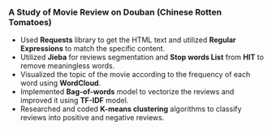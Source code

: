 ### **A Study of Movie Review on Douban (Chinese Rotten Tomatoes)**

- Used **Requests** library to get the HTML text and utilized **Regular Expressions** to match the specific content.
- Utilized **Jieba** for reviews segmentation and **Stop words List** from **HIT** to remove meaningless words.
- Visualized the topic of the movie according to the frequency of each word using **WordCloud**.
- Implemented **Bag-of-words** model to vectorize the reviews and improved it using **TF-IDF** model.
- Researched and coded **K-means clustering** algorithms to classify reviews into positive and negative reviews.
